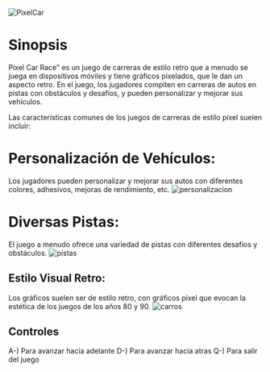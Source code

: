 ![PixelCar](https://github.com/Haruhh23/Proyecto-XXX/assets/143463450/171b6116-828f-4da0-86dd-a0f4c8cf350d)
# Sinopsis
Pixel Car Race" es un juego de carreras de estilo retro que a menudo se juega en dispositivos móviles y tiene gráficos pixelados, que le dan un aspecto retro. En el juego, los jugadores compiten en carreras de autos en pistas con obstáculos y desafíos, y pueden personalizar y mejorar sus vehículos.

Las características comunes de los juegos de carreras de estilo píxel suelen incluir:

# Personalización de Vehículos:
Los jugadores pueden personalizar y mejorar sus autos con diferentes colores, adhesivos, mejoras de rendimiento, etc.
![personalizacion](https://github.com/Haruhh23/Proyecto-XXX/assets/143463450/7375642a-7734-47e4-9e0f-90bb4614bed1)


# Diversas Pistas: 
El juego a menudo ofrece una variedad de pistas con diferentes desafíos y obstáculos.
![pistas](https://github.com/Haruhh23/Proyecto-XXX/assets/143463450/55067d37-b5a9-4942-b08c-d1a8b4fb62bf)


## Estilo Visual Retro: 
Los gráficos suelen ser de estilo retro, con gráficos píxel que evocan la estética de los juegos de los años 80 y 90.
![carros](https://github.com/Haruhh23/Proyecto-XXX/assets/143463450/667fb013-424d-4c59-b941-1747f39d522c)

## Controles 

A-) Para avanzar hacia adelante
D-) Para avanzar hacia atras
Q-) Para salir del juego 

